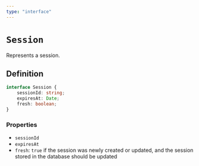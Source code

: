 ```yaml
---
type: "interface"
---
```


# `Session`

Represents a session.

## Definition

```ts
interface Session {
	sessionId: string;
	expiresAt: Date;
	fresh: boolean;
}
```

### Properties

- `sessionId`
- `expiresAt`
- `fresh`: `true` if the session was newly created or updated, and the session stored in the database should be updated
